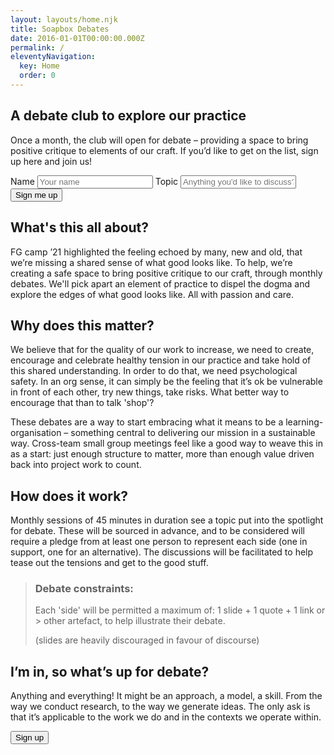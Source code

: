 ```yaml
---
layout: layouts/home.njk
title: Soapbox Debates
date: 2016-01-01T00:00:00.000Z
permalink: /
eleventyNavigation:
  key: Home
  order: 0
---
```


<section class="intro" id="intro">
<h1 class="main-title">A debate club to explore our practice</h1>
<p>Once a month, the club will open for debate – providing a space to bring positive critique to elements of our craft. If you’d like to get on the list, sign up here and join us!</p>
<form name="soapbox" method="POST" data-netlify="true">
  <label for="name">Name</label>
  <input type="text" name="name" id="name" autocomplete="name" placeholder="Your name" title="Please enter your name" required>
  <label for="topic">Topic</label>
  <input type="text" name="topic" id="topic" autocomplete="topic" placeholder="Anything you'd like to discuss?" title="Please add a topic you might be interested in debating">
  <button type="submit">Sign me up</button>
</form>
</section>

## What's this all about?
FG camp ’21 highlighted the feeling echoed by many, new and old, that we’re missing a shared sense of what good looks like. To help, we’re creating a safe space to bring positive critique to our craft, through monthly debates. We'll pick apart an element of practice to dispel the dogma and explore the edges of what good looks like. All with passion and care.

## Why does this matter?
We believe that for the quality of our work to increase, we need to create, encourage and celebrate healthy tension in our practice and take hold of this shared understanding. In order to do that, we need psychological safety. In an org sense, it can simply be the feeling that it’s ok be vulnerable in front of each other, try new things, take risks. What better way to encourage that than to talk 'shop'?

These debates are a way to start embracing what it means to be a learning-organisation – something central to delivering our mission in a sustainable way. Cross-team small group meetings feel like a good way to weave this in as a start: just enough structure to matter, more than enough value driven back into project work to count.

## How does it work?
Monthly sessions of 45 minutes in duration see a topic put into the spotlight for debate. These will be sourced in advance, and to be considered will require a pledge from at least one person to represent each side (one in support, one for an alternative). The discussions will be facilitated to help tease out the tensions and get to the good stuff.

> ### Debate constraints:
> Each 'side' will be permitted a maximum of: 1 slide + 1 quote + 1 link or > other artefact, to help illustrate their debate.
> <p>(slides are heavily discouraged in favour of discourse)</p>

## I’m in, so what’s up for debate?
Anything and everything! It might be an approach, a model, a skill. From the way we conduct research, to the way we generate ideas. The only ask is that it’s applicable to the work we do and in the contexts we operate within.

<a href="#intro"><button>Sign up</button></a>
